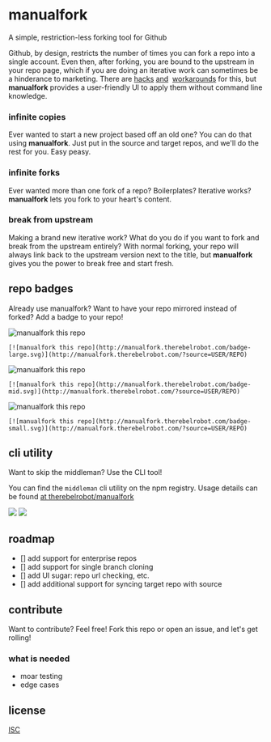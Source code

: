 # manualfork

A simple, restriction-less forking tool for Github

Github, by design, restricts the number of times you can fork a repo into a single account. Even then, after forking, you are bound to the upstream in your repo page, which if you are doing an iterative work can sometimes be a hinderance to marketing. There are [hacks](https://adrianshort.org/create-multiple-forks-of-a-github-repo/)  [and](http://therebelrobot.com/tech/2015/10/16/a-simple-method-to-fork-repos-more-than-once.html)  [workarounds](https://help.github.com/articles/duplicating-a-repository/) for this, but **manualfork** provides a user-friendly UI to apply them without command line knowledge.

### infinite copies

Ever wanted to start a new project based off an old one? You can do that using **manualfork**. Just put in the source and target repos, and we'll do the rest for you. Easy peasy.

### infinite forks

Ever wanted more than one fork of a repo? Boilerplates? Iterative works? **manualfork** lets you fork to your heart's content.

### break from upstream

Making a brand new iterative work? What do you do if you want to fork and break from the upstream entirely? With normal forking, your repo will always link back to the upstream version next to the title, but **manualfork** gives you the power to break free and start fresh.

## repo badges

Already use manualfork? Want to have your repo mirrored instead of forked? Add a badge to your repo!

![manualfork this repo](http://manualfork.therebelrobot.com/badge-large.svg)

`[![manualfork this repo](http://manualfork.therebelrobot.com/badge-large.svg)](http://manualfork.therebelrobot.com/?source=USER/REPO)`

![manualfork this repo](http://manualfork.therebelrobot.com/badge-mid.svg)

`[![manualfork this repo](http://manualfork.therebelrobot.com/badge-mid.svg)](http://manualfork.therebelrobot.com/?source=USER/REPO)`

![manualfork this repo](http://manualfork.therebelrobot.com/badge-small.svg)

`[![manualfork this repo](http://manualfork.therebelrobot.com/badge-small.svg)](http://manualfork.therebelrobot.com/?source=USER/REPO)`

## cli utility

Want to skip the middleman? Use the CLI tool!

You can find the `middleman` cli utility on the npm registry. Usage details can be found [at therebelrobot/manualfork](https://github.com/therebelrobot/node-manualfork)

![](https://nodei.co/npm/manualfork.png?downloads=true)
![](https://nodei.co/npm-dl/manualfork.png?months=3&height=2)

## roadmap

- [] add support for enterprise repos
- [] add support for single branch cloning
- [] add UI sugar: repo url checking, etc.
- [] add additional support for syncing target repo with source

## contribute

Want to contribute? Feel free! Fork this repo or open an issue, and let's get rolling!

### what is needed

- moar testing
- edge cases

## license

[ISC](https://tldrlegal.com/license/-isc-license)
